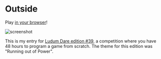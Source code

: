 # Outside

Play [in your browser](http://gelisam.com/ludum-dare-39/)!

![screenshot](https://static.jam.vg/raw/861/z/5e47.png)

This is my entry for [Ludum Dare edition #39](https://ldjam.com/events/ludum-dare/39/outside-1), a competition where you have 48 hours to program a game from scratch. The theme for this edition was "Running out of Power".
